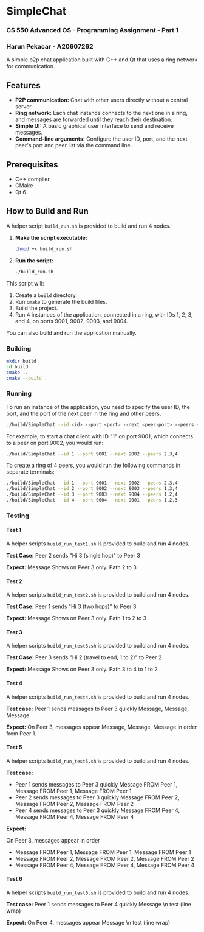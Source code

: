 # SimpleChat
### CS 550 Advanced OS - Programming Assignment - Part 1
### Harun Pekacar - A20607262

A simple p2p chat application built with C++ and Qt that uses a ring network for communication.

## Features

*   **P2P communication:** Chat with other users directly without a central server.
*   **Ring network:** Each chat instance connects to the next one in a ring, and messages are forwarded until they reach their destination.
*   **Simple UI:** A basic graphical user interface to send and receive messages.
*   **Command-line arguments:** Configure the user ID, port, and the next peer's port and peer list via the command line.

## Prerequisites

*   C++ compiler
*   CMake
*   Qt 6

## How to Build and Run

A helper script `build_run.sh` is provided to build and run 4 nodes.

1.  **Make the script executable:**
    ```bash
    chmod +x build_run.sh
    ```

2.  **Run the script:**
    ```bash
    ./build_run.sh
    ```

This script will:
1.  Create a `build` directory.
2.  Run `cmake` to generate the build files.
3.  Build the project.
4.  Run 4 instances of the application, connected in a ring, with IDs 1, 2, 3, and 4, on ports 9001, 9002, 9003, and 9004.

You can also build and run the application manually.

### Building

```bash
mkdir build
cd build
cmake ..
cmake --build .
```

### Running

To run an instance of the application, you need to specify the user ID, the port, and the port of the next peer in the ring and other peers.

```bash
./build/SimpleChat --id <id> --port <port> --next <peer-port> --peers <comma-separated-list-of-other-peer-ids>
```

For example, to start a chat client with ID "1" on port 9001, which connects to a peer on port 9002, you would run:

```bash
./build/SimpleChat --id 1 --port 9001 --next 9002 --peers 2,3,4
```

To create a ring of 4 peers, you would run the following commands in separate terminals:

```bash
./build/SimpleChat --id 1 --port 9001 --next 9002 --peers 2,3,4
./build/SimpleChat --id 2 --port 9002 --next 9003 --peers 1,3,4
./build/SimpleChat --id 3 --port 9003 --next 9004 --peers 1,2,4
./build/SimpleChat --id 4 --port 9004 --next 9001 --peers 1,2,3
```

### Testing 

#### Test 1
A helper scripts `build_run_test1.sh` is provided to build and run 4 nodes.

**Test Case:** Peer 2 sends "Hi 3 (single hop)" to Peer 3

**Expect:** Message Shows on Peer 3 only. Path 2 to 3

#### Test 2
A helper scripts `build_run_test2.sh` is provided to build and run 4 nodes.

**Test Case:** Peer 1 sends "Hi 3 (two hops)" to Peer 3

**Expect:** Message Shows on Peer 3 only. Path 1 to 2 to 3

#### Test 3
A helper scripts `build_run_test3.sh` is provided to build and run 4 nodes.

**Test Case:** Peer 3 sends "Hi 2 (travel to end, 1 to 2)" to Peer 2

**Expect:** Message Shows on Peer 3 only. Path 3 to 4 to 1 to 2

#### Test 4
A helper scripts `build_run_test4.sh` is provided to build and run 4 nodes.

**Test case:**  Peer 1 sends messages to Peer 3 quickly Message, Message, Message

**Expect:** On Peer 3, messages appear Message, Message, Message in order from Peer 1.

#### Test 5
A helper scripts `build_run_test5.sh` is provided to build and run 4 nodes.

**Test case:**  
- Peer 1 sends messages to Peer 3 quickly Message FROM Peer 1, Message FROM Peer 1, Message FROM Peer 1
- Peer 2 sends messages to Peer 3 quickly Message FROM Peer 2, Message FROM Peer 2, Message FROM Peer 2
- Peer 4 sends messages to Peer 3 quickly Message FROM Peer 4, Message FROM Peer 4, Message FROM Peer 4

**Expect:** 

On Peer 3, messages appear in order

- Message FROM Peer 1, Message FROM Peer 1, Message FROM Peer 1
- Message FROM Peer 2, Message FROM Peer 2, Message FROM Peer 2
- Message FROM Peer 4, Message FROM Peer 4, Message FROM Peer 4


#### Test 6
A helper scripts `build_run_test6.sh` is provided to build and run 4 nodes.

**Test case:**  Peer 1 sends messages to Peer 4 quickly Message \n test (line wrap)

**Expect:** On Peer 4, messages appear Message \n test (line wrap) 